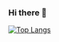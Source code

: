 ### Hi there 👋
[![Top Langs](https://github-readme-stats.vercel.app/api/top-langs/?username={murasame29}
)](https://github.com/anuraghazra/github-readme-stats)

<!--
**murasame29/murasame29** is a ✨ _special_ ✨ repository because its `README.md` (this file) appears on your GitHub profile.

Here are some ideas to get you started:

- 🔭 I’m currently working on ...
- 🌱 I’m currently learning ...
- 👯 I’m looking to collaborate on ...
- 🤔 I’m looking for help with ...
- 💬 Ask me about ...
- 📫 How to reach me: ...
- 😄 Pronouns: ...
- ⚡ Fun fact: ...
-->
